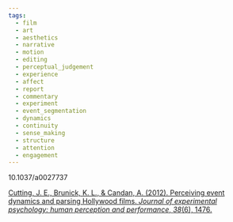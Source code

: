 ```yaml
---
tags:
  - film
  - art
  - aesthetics
  - narrative
  - motion
  - editing
  - perceptual_judgement
  - experience
  - affect
  - report
  - commentary
  - experiment
  - event_segmentation
  - dynamics
  - continuity
  - sense_making
  - structure
  - attention
  - engagement
---
```


10.1037/a0027737

[Cutting, J. E., Brunick, K. L., & Candan, A. (2012). Perceiving event dynamics and parsing Hollywood films. _Journal of experimental psychology: human perception and performance_, _38_(6), 1476.](https://www.researchgate.net/profile/James-Cutting/publication/221980350_Perceiving_Event_Dynamics_and_Parsing_Hollywood_Films/links/0046351a50c40af111000000/Perceiving-Event-Dynamics-and-Parsing-Hollywood-Films.pdf)
